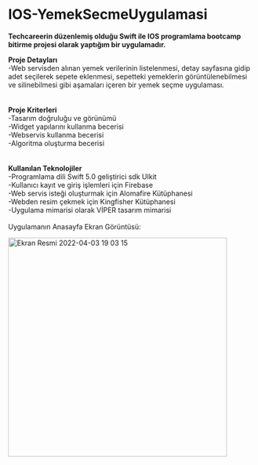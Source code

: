 # IOS-YemekSecmeUygulamasi
<b> Techcareerin düzenlemiş olduğu Swift ile IOS programlama bootcamp bitirme projesi olarak yaptığım bir uygulamadır.</b>

<b>Proje Detayları</b><br>
-Web servisden alınan yemek verilerinin listelenmesi, detay sayfasına gidip adet seçilerek sepete eklenmesi, sepetteki yemeklerin görüntülenebilmesi ve
silinebilmesi gibi aşamaları içeren bir yemek seçme uygulaması.
<br><br><br>
<b>Proje Kriterleri</b><br>
-Tasarım doğruluğu ve görünümü<br>
-Widget yapılarını kullanma becerisi<br>
-Webservis kullanma becerisi<br>
-Algoritma oluşturma becerisi
<br><br><br>
<b>Kullanılan Teknolojiler</b><br>
-Programlama dili Swift 5.0 geliştirici sdk UIkit<br>
-Kullanıcı kayıt ve giriş işlemleri için Firebase<br>
-Web servis isteği oluşturmak için Alomafire Kütüphanesi<br>
-Webden resim çekmek için Kingfisher Kütüphanesi<br>
-Uygulama mimarisi olarak VİPER tasarım mimarisi<br>
<br>
Uygulamanın Anasayfa Ekran Görüntüsü:<br>

<img width="446" alt="Ekran Resmi 2022-04-03 19 03 15" src="https://user-images.githubusercontent.com/37542511/161436902-3678cf4a-c35a-44f2-9062-bd476cade15e.png">
